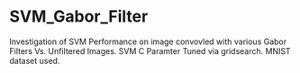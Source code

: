 # SVM_Gabor_Filter
Investigation of SVM Performance on image convovled with various Gabor Filters Vs. Unfiltered Images. SVM C Paramter Tuned via gridsearch. MNIST dataset used.
